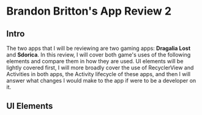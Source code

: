 # Brandon Britton's App Review 2

## Intro

  The two apps that I will be reviewing are two gaming apps: **Dragalia Lost** and **Sdorica**. In this review, I will cover both game's uses of the following elements and compare them in how they are used. UI elements will be lightly covered first, I will more broadly cover the use of RecyclerView and Activities in both apps, the Activity lifecycle of these apps, and then I will answer what changes I would make to the app if were to be a developer on it.

## UI Elements


